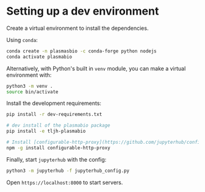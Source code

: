 # Setting up a dev environment

Create a virtual environment to install the dependencies.

Using `conda`:

```bash
conda create -n plasmasbio -c conda-forge python nodejs
conda activate plasmabio
```

Alternatively, with Python's built in `venv` module, you can make a virtual environment with:

```bash
python3 -m venv .
source bin/activate
```

Install the development requirements:

```bash
pip install -r dev-requirements.txt

# dev install of the plasmabio package
pip install -e tljh-plasmabio

# Install [configurable-http-proxy](https://github.com/jupyterhub/configurable-http-proxy):
npm -g install configurable-http-proxy
```

Finally, start `jupyterhub` with the config:

```bash
python3 -m jupyterhub -f jupyterhub_config.py
```

Open `https://localhost:8000` to start servers.
